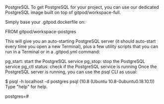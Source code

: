 PostgreSQL
To get PostgreSQL for your project, you can use our dedicated PostgreSQL image built on top of gitpod/workspace-full.

Simply base your .gitpod.dockerfile on:

FROM gitpod/workspace-postgres

This will give you an auto-starting PostgreSQL server (it should auto-start every time you open a new Terminal), plus a few utility scripts that you can run in a Terminal or in a .gitpod.yml command:

pg_start: start the PostgreSQL service
pg_stop: stop the PostgreSQL service
pg_ctl status: check if the PostgreSQL service is running
Once the PostgreSQL server is running, you can use the psql CLI as usual:

$ psql -h localhost -d postgres
psql (10.8 (Ubuntu 10.8-0ubuntu0.18.10.1))
Type "help" for help.

postgres=#